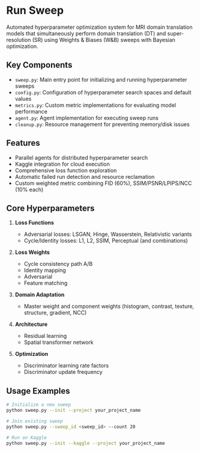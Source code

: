 # Run Sweep

Automated hyperparameter optimization system for MRI domain translation models that simultaneously perform domain
translation (DT) and super-resolution (SR) using Weights & Biases (W&B) sweeps with Bayesian optimization.

## Key Components

- `sweep.py`: Main entry point for initializing and running hyperparameter sweeps
- `config.py`: Configuration of hyperparameter search spaces and default values
- `metrics.py`: Custom metric implementations for evaluating model performance
- `agent.py`: Agent implementation for executing sweep runs
- `cleanup.py`: Resource management for preventing memory/disk issues

## Features

- Parallel agents for distributed hyperparameter search
- Kaggle integration for cloud execution
- Comprehensive loss function exploration
- Automatic failed run detection and resource reclamation
- Custom weighted metric combining FID (60%), SSIM/PSNR/LPIPS/NCC (10% each)

## Core Hyperparameters

1. **Loss Functions**
    - Adversarial losses: LSGAN, Hinge, Wasserstein, Relativistic variants
    - Cycle/Identity losses: L1, L2, SSIM, Perceptual (and combinations)

2. **Loss Weights**
    - Cycle consistency path A/B
    - Identity mapping
    - Adversarial
    - Feature matching

3. **Domain Adaptation**
    - Master weight and component weights (histogram, contrast, texture, structure, gradient, NCC)

4. **Architecture**
    - Residual learning
    - Spatial transformer network

5. **Optimization**
    - Discriminator learning rate factors
    - Discriminator update frequency

## Usage Examples

```bash
# Initialize a new sweep
python sweep.py --init --project your_project_name

# Join existing sweep
python sweep.py --sweep_id <sweep_id> --count 20

# Run on Kaggle
python sweep.py --init --kaggle --project your_project_name
```
